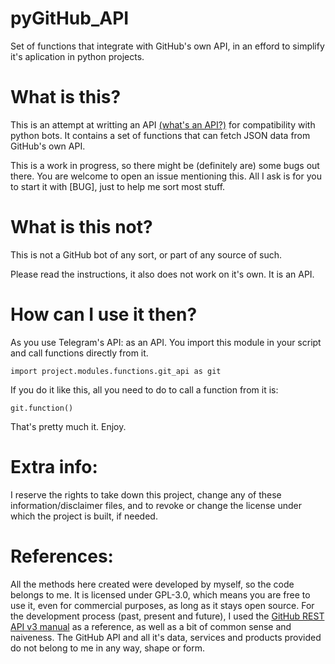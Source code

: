 # pyGitHub_API

Set of functions that integrate with GitHub's own API, in an efford to simplify it's aplication in python projects.

# What is this?

This is an attempt at writting an API [(what's an API?)](https://en.wikipedia.org/wiki/Application_programming_interface) for compatibility with
python bots. It contains a set of functions that can fetch JSON data from GitHub's own API.

This is a work in progress, so there might be (definitely are) some bugs out there. You are welcome to open
an issue mentioning this. All I ask is for you to start it with [BUG], just to help me sort most stuff.

# What is this not?

This is not a GitHub bot of any sort, or part of any source of such.

Please read the instructions, it also does not work on it's own. It is an API.

# How can I use it then?

As you use Telegram's API: as an API. You import this module in your script and call functions directly from it.

`import project.modules.functions.git_api as git`

If you do it like this, all you need to do to call a function from it is:

`git.function()`

That's pretty much it. Enjoy.

# Extra info:

I reserve the rights to take down this project, change any of these information/disclaimer files, and to revoke
or change the license under which the project is built, if needed.

# References:

All the methods here created were developed by myself, so the code belongs to me. It is licensed under GPL-3.0, 
which means you are free to use it, even for commercial purposes, as long as it stays open source. For the development
process (past, present and future), I used the [GitHub REST API v3 manual](https://developer.github.com/v3/) as a reference, as
well as a bit of common sense and naiveness. The GitHub API and all it's data, services and products provided do not belong to 
me in any way, shape or form.
